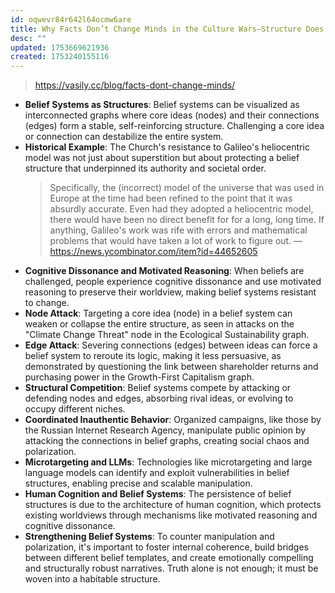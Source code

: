 ```yaml
---
id: oqwevr84r642l64ocmw6are
title: Why Facts Don’t Change Minds in the Culture Wars—Structure Does
desc: ""
updated: 1753669621936
created: 1753240155116
---
```


> https://vasily.cc/blog/facts-dont-change-minds/

- **Belief Systems as Structures**: Belief systems can be visualized as interconnected graphs where core ideas (nodes) and their connections (edges) form a stable, self-reinforcing structure. Challenging a core idea or connection can destabilize the entire system.
- **Historical Example**: The Church's resistance to Galileo's heliocentric model was not just about superstition but about protecting a belief structure that underpinned its authority and societal order.
  > Specifically, the (incorrect) model of the universe that was used in Europe at the time had been refined to the point that it was absurdly accurate. Even had they adopted a heliocentric model, there would have been no direct benefit for for a long, long time. If anything, Galileo's work was rife with errors and mathematical problems that would have taken a lot of work to figure out. — https://news.ycombinator.com/item?id=44652605
- **Cognitive Dissonance and Motivated Reasoning**: When beliefs are challenged, people experience cognitive dissonance and use motivated reasoning to preserve their worldview, making belief systems resistant to change.
- **Node Attack**: Targeting a core idea (node) in a belief system can weaken or collapse the entire structure, as seen in attacks on the "Climate Change Threat" node in the Ecological Sustainability graph.
- **Edge Attack**: Severing connections (edges) between ideas can force a belief system to reroute its logic, making it less persuasive, as demonstrated by questioning the link between shareholder returns and purchasing power in the Growth-First Capitalism graph.
- **Structural Competition**: Belief systems compete by attacking or defending nodes and edges, absorbing rival ideas, or evolving to occupy different niches.
- **Coordinated Inauthentic Behavior**: Organized campaigns, like those by the Russian Internet Research Agency, manipulate public opinion by attacking the connections in belief graphs, creating social chaos and polarization.
- **Microtargeting and LLMs**: Technologies like microtargeting and large language models can identify and exploit vulnerabilities in belief structures, enabling precise and scalable manipulation.
- **Human Cognition and Belief Systems**: The persistence of belief structures is due to the architecture of human cognition, which protects existing worldviews through mechanisms like motivated reasoning and cognitive dissonance.
- **Strengthening Belief Systems**: To counter manipulation and polarization, it's important to foster internal coherence, build bridges between different belief templates, and create emotionally compelling and structurally robust narratives. Truth alone is not enough; it must be woven into a habitable structure.

